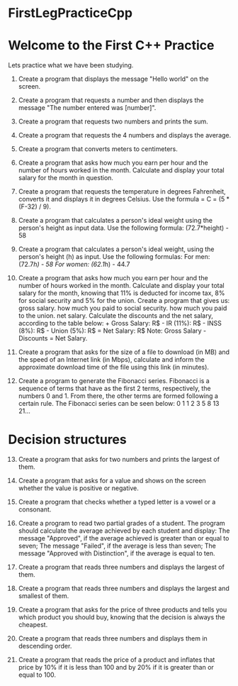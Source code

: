 # FirstLegPracticeCpp

# Welcome to the First C++ Practice

Lets practice what we have been studying.

1. Create a program that displays the message "Hello world" on the screen.

2. Create a program that requests a number and then displays the message "The number entered was [number]".

3. Create a program that requests two numbers and prints the sum.

4. Create a program that requests the 4 numbers and displays the average.

5. Create a program that converts meters to centimeters.

6. Create a program that asks how much you earn per hour and the number of hours worked in the month. Calculate and display your total salary for the month in question.

7. Create a program that requests the temperature in degrees Fahrenheit, converts it and displays it in degrees Celsius.
Use the formula = C = (5 * (F-32) / 9).

8. Create a program that calculates a person's ideal weight using the person's height as input data. Use the following formula: (72.7*height) - 58

9. Create a program that calculates a person's ideal weight, using the person's height (h) as input. Use the following formulas:
For men: (72.7*h) - 58
For women: (62.1*h) - 44.7

10. Create a program that asks how much you earn per hour and the number of hours worked in the month.
Calculate and display your total salary for the month, knowing that 11% is deducted for income tax, 8% for social security and 5% for the union. Create a program that gives us:
gross salary.
how much you paid to social security.
how much you paid to the union.
net salary. Calculate the discounts and the net salary, according to the table below: + Gross Salary: R$ - IR (11%): R$ - INSS (8%): ​​R$ - Union (5%): R$ = Net Salary: R$ Note: Gross Salary - Discounts = Net Salary. 

11. Create a program that asks for the size of a file to download (in MB) and the speed of an Internet link (in Mbps), calculate and inform the approximate download time of the file using this link (in minutes). 

12. Create a program to generate the Fibonacci series. Fibonacci is a sequence of terms that have as the first 2 terms, respectively, the numbers 0 and 1. From there, the other terms are formed following a certain rule. The Fibonacci series can be seen below:
0 1 1 2 3 5 8 13 21...

# Decision structures

13. Create a program that asks for two numbers and prints the largest of them.

14. Create a program that asks for a value and shows on the screen whether the value is positive or negative.

15. Create a program that checks whether a typed letter is a vowel or a consonant.

16. Create a program to read two partial grades of a student.
The program should calculate the average achieved by each student and display:
The message "Approved", if the average achieved is greater than or equal to seven;
The message "Failed", if the average is less than seven;
The message "Approved with Distinction", if the average is equal to ten.

17. Create a program that reads three numbers and displays the largest of them.

18. Create a program that reads three numbers and displays the largest and smallest of them.

19. Create a program that asks for the price of three products and tells you which product you should buy, knowing that the decision is always the cheapest.

20. Create a program that reads three numbers and displays them in descending order.

21. Create a program that reads the price of a product and inflates that price by 10% if it is less than 100 and by 20% if it is greater than or equal to 100.
